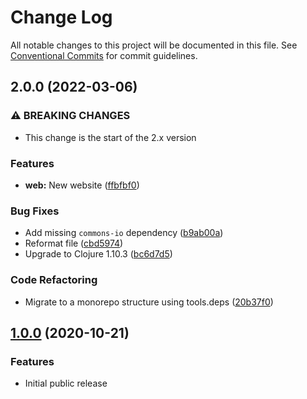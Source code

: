 # Change Log

All notable changes to this project will be documented in this file.
See [Conventional Commits](https://conventionalcommits.org) for commit guidelines.

## 2.0.0 (2022-03-06)


### ⚠ BREAKING CHANGES

* This change is the start of the 2.x version

### Features

* **web:** New website ([ffbfbf0](https://github.com/ExpediaGroup/parsec/commit/ffbfbf0b8a299ab75f6ddbc3bcd6016a84c4a68e))


### Bug Fixes

* Add missing `commons-io` dependency ([b9ab00a](https://github.com/ExpediaGroup/parsec/commit/b9ab00a632d081c5439d349ff8a71710bf7046ef))
* Reformat file ([cbd5974](https://github.com/ExpediaGroup/parsec/commit/cbd59743cf497497c42a8afc09d9c17cab469748))
* Upgrade to Clojure 1.10.3 ([bc6d7d5](https://github.com/ExpediaGroup/parsec/commit/bc6d7d52a8204c8a9451b0e6d49e3c4289ab76fe))


### Code Refactoring

* Migrate to a monorepo structure using tools.deps ([20b37f0](https://github.com/ExpediaGroup/parsec/commit/20b37f073ea9818e8073809429327bd15784d508))

## [1.0.0]() (2020-10-21)

### Features
* Initial public release
